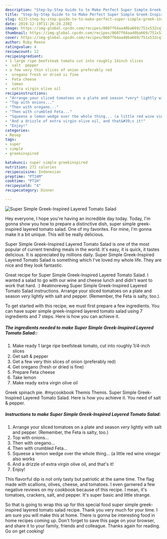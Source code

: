 ```yaml
---
description: "Step-by-Step Guide to to Make Perfect Super Simple Greek-Inspired Layered Tomato Salad"
title: "Step-by-Step Guide to to Make Perfect Super Simple Greek-Inspired Layered Tomato Salad"
slug: 6133-step-by-step-guide-to-to-make-perfect-super-simple-greek-inspired-layered-tomato-salad
date: 2019-12-19T11:26:24.230Z
image: https://img-global.cpcdn.com/recipes/0607f64aa40ba669/751x532cq70/super-simple-greek-inspired-layered-tomato-salad-recipe-main-photo.jpg
thumbnail: https://img-global.cpcdn.com/recipes/0607f64aa40ba669/751x532cq70/super-simple-greek-inspired-layered-tomato-salad-recipe-main-photo.jpg
cover: https://img-global.cpcdn.com/recipes/0607f64aa40ba669/751x532cq70/super-simple-greek-inspired-layered-tomato-salad-recipe-main-photo.jpg
author: Ruby Reese
ratingvalue: 4
reviewcount: 12
recipeingredient:
- 1 large ripe beefsteak tomato cut into roughly 14inch slices
-  salt  pepper
- a few very thin slices of onion preferably red
-  oregano fresh or dried is fine
-  Feta cheese
-  lemon
-  extra virgin olive oil
recipeinstructions:
- "Arrange your sliced tomatoes on a plate and season *very* lightly with salt and pepper. (Remember, the Feta is salty, too.)"
- "Top with onions..."
- "Then with oregano..."
- "Then with crumbled Feta..."
- "Squeese a lemon wedge over the whole thing... (a little red wine vinegar also works"
- "And a drizzle of extra virgin olive oil, and that&#39;s it!"
- "Enjoy!"
categories:
- Resep
tags:
- super
- simple
- greekinspired

katakunci: super simple greekinspired
nutrition: 272 calories
recipecuisine: Indonesian
preptime: "PT24M"
cooktime: "PT1H"
recipeyield: "4"
recipecategory: Dinner

---
```



![Super Simple Greek-Inspired Layered Tomato Salad](https://img-global.cpcdn.com/recipes/0607f64aa40ba669/751x532cq70/super-simple-greek-inspired-layered-tomato-salad-recipe-main-photo.jpg)

Hey everyone, I hope you're having an incredible day today. Today, I'm gonna show you how to prepare a distinctive dish, super simple greek-inspired layered tomato salad. One of my favorites. For mine, I'm gonna make it a bit unique. This will be really delicious.

Super Simple Greek-Inspired Layered Tomato Salad is one of the most popular of current trending meals in the world. It's easy, it is quick, it tastes delicious. It is appreciated by millions daily. Super Simple Greek-Inspired Layered Tomato Salad is something which I've loved my whole life. They are nice and they look fantastic.

Great recipe for Super Simple Greek-Inspired Layered Tomato Salad. I wanted a salad to go with our wine and cheese lunch and didn&#39;t want to work that hard. :) #eatmoreveg Super Simple Greek-Inspired Layered Tomato Salad instructions. Arrange your sliced tomatoes on a plate and season *very* lightly with salt and pepper. (Remember, the Feta is salty, too.).


To get started with this recipe, we must first prepare a few ingredients. You can have super simple greek-inspired layered tomato salad using 7 ingredients and 7 steps. Here is how you can achieve it.

##### The ingredients needed to make Super Simple Greek-Inspired Layered Tomato Salad::

1. Make ready 1 large ripe beefsteak tomato, cut into roughly 1/4-inch slices
1. Get  salt &amp; pepper
1. Get a few very thin slices of onion (preferably red)
1. Get  oregano (fresh or dried is fine)
1. Prepare  Feta cheese
1. Take  lemon
1. Make ready  extra virgin olive oil


Greek spinach pie. #mycookbook Themis Themis. Super Simple Greek-Inspired Layered Tomato Salad. Here is how you achieve it. You need of salt &amp; pepper. 

##### Instructions to make Super Simple Greek-Inspired Layered Tomato Salad:

1. Arrange your sliced tomatoes on a plate and season *very* lightly with salt and pepper. (Remember, the Feta is salty, too.)
1. Top with onions...
1. Then with oregano...
1. Then with crumbled Feta...
1. Squeese a lemon wedge over the whole thing... (a little red wine vinegar also works
1. And a drizzle of extra virgin olive oil, and that&#39;s it!
1. Enjoy!


This flavorful dip is not only tasty but patriotic at the same time. The flag made with scallions, olives, cheese, and tomatoes. I even garnered a few negative reviews on my cookbook because of this recipe. I mean, it&#39;s tomatoes, crackers, salt, and pepper. It&#39;s super basic and little strange. 

So that is going to wrap this up for this special food super simple greek-inspired layered tomato salad recipe. Thank you very much for your time. I am sure you will make this at home. There is gonna be interesting food in home recipes coming up. Don't forget to save this page on your browser, and share it to your family, friends and colleague. Thanks again for reading. Go on get cooking!

